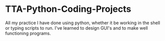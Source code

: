 # TTA-Python-Coding-Projects
All my practice I have done using python, whether it be working in the shell or typing scripts to run. I've learned to design GUI's and to make well functioning programs.
